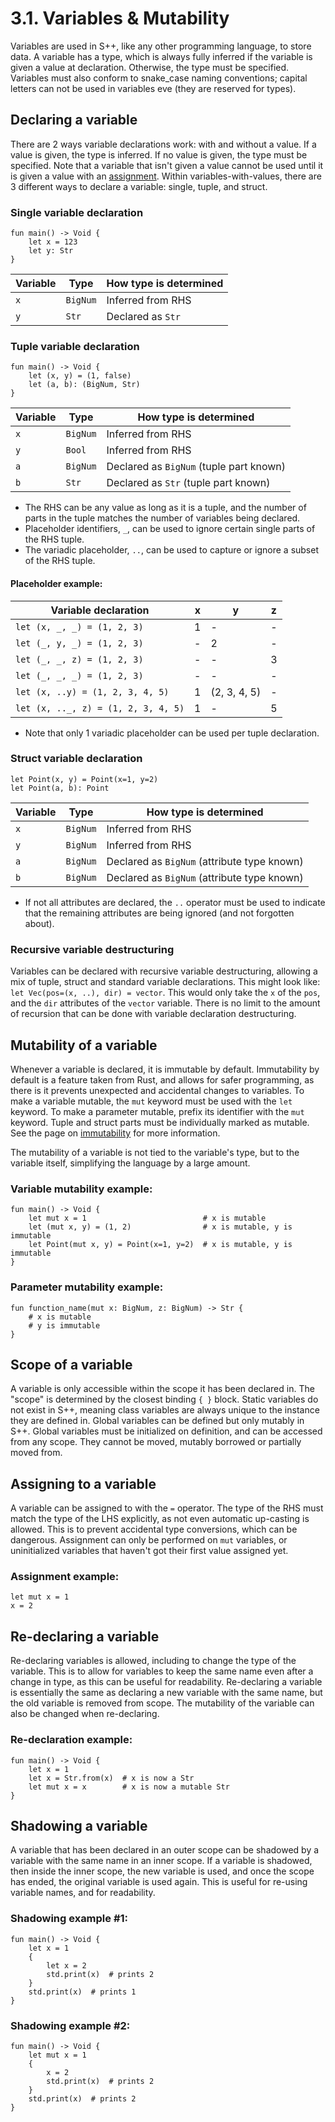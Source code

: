 # 3.1. Variables & Mutability

Variables are used in S++, like any other programming language, to store data. A variable has a type, which is
always fully inferred if the variable is given a value at declaration. Otherwise, the type must be specified.
Variables must also conform to snake_case naming conventions; capital letters can not be used in variables eve (they
are reserved for types).

## Declaring a variable

There are 2 ways variable declarations work: with and without a value. If a value is given, the type is inferred. If
no value is given, the type must be specified. Note that a variable that isn't given a value cannot be used until it
is given a value with an [assignment](3-2-Expressions-Operators.md). Within variables-with-values, there are 3
different ways to declare a variable: single, tuple, and struct.

### Single variable declaration

```
fun main() -> Void {
    let x = 123
    let y: Str
}
```

| Variable | Type     | How type is determined |
|----------|----------|------------------------|
| `x`      | `BigNum` | Inferred from RHS      |
| `y`      | `Str`    | Declared as `Str`      |

### Tuple variable declaration

```
fun main() -> Void {
    let (x, y) = (1, false)
    let (a, b): (BigNum, Str)
}
```

| Variable | Type     | How type is determined                  |
|----------|----------|-----------------------------------------|
| `x`      | `BigNum` | Inferred from RHS                       |
| `y`      | `Bool`   | Inferred from RHS                       |
| `a`      | `BigNum` | Declared as `BigNum` (tuple part known) |
| `b`      | `Str`    | Declared as `Str` (tuple part known)    |

- The RHS can be any value as long as it is a tuple, and the number of parts in the tuple matches the number of
  variables being declared.
- Placeholder identifiers, `_`, can be used to ignore certain single parts of the RHS tuple.
- The variadic placeholder, `..`, can be used to capture or ignore a subset of the RHS tuple.

#### Placeholder example:

| Variable declaration                | x | y            | z |
|-------------------------------------|---|--------------|---|
| `let (x, _, _) = (1, 2, 3)`         | 1 | -            | - |
| `let (_, y, _) = (1, 2, 3)`         | - | 2            | - |
| `let (_, _, z) = (1, 2, 3)`         | - | -            | 3 |
| `let (_, _, _) = (1, 2, 3)`         | - | -            | - |
| `let (x, ..y) = (1, 2, 3, 4, 5)`    | 1 | (2, 3, 4, 5) | - |
| `let (x, .._, z) = (1, 2, 3, 4, 5)` | 1 | -            | 5 |

- Note that only 1 variadic placeholder can be used per tuple declaration.

### Struct variable declaration

```
let Point(x, y) = Point(x=1, y=2)
let Point(a, b): Point
```

| Variable | Type     | How type is determined                      |
|----------|----------|---------------------------------------------|
| `x`      | `BigNum` | Inferred from RHS                           |
| `y`      | `BigNum` | Inferred from RHS                           |
| `a`      | `BigNum` | Declared as `BigNum` (attribute type known) |
| `b`      | `BigNum` | Declared as `BigNum` (attribute type known) |

- If not all attributes are declared, the `..` operator must be used to indicate that the remaining attributes are
  being ignored (and not forgotten about).

### Recursive variable destructuring

Variables can be declared with recursive variable destructuring, allowing a mix of tuple, struct and standard variable
declarations. This might look like: `let Vec(pos=(x, ..), dir) = vector`. This would only take the `x` of the `pos`, and
the `dir` attributes of the `vector` variable. There is no limit to the amount of recursion that can be done with
variable declaration destructuring.

## Mutability of a variable

Whenever a variable is declared, it is immutable by default. Immutability by default is a feature taken from Rust,
and allows for safer programming, as there is it prevents unexpected and accidental changes to variables. To make a
variable mutable, the `mut` keyword must be used with the `let` keyword. To make a parameter mutable, prefix its
identifier with the `mut` keyword. Tuple and struct parts must be individually marked as mutable. See the page
on [immutability](9-4-Immutability.md) for more information.

The mutability of a variable is not tied to the variable's type, but to the variable itself, simplifying the language by
a large amount.

### Variable mutability example:

```
fun main() -> Void {
    let mut x = 1                          # x is mutable
    let (mut x, y) = (1, 2)                # x is mutable, y is immutable
    let Point(mut x, y) = Point(x=1, y=2)  # x is mutable, y is immutable
}
```

### Parameter mutability example:

```
fun function_name(mut x: BigNum, z: BigNum) -> Str {
    # x is mutable
    # y is immutable
}
```

## Scope of a variable

A variable is only accessible within the scope it has been declared in. The "scope" is determined by the closest
binding `{ }` block. Static variables do not exist in S++, meaning class variables are always unique to the instance
they are defined in. Global variables can be defined but only mutably in S++. Global variables must be initialized on
definition, and can be accessed from any scope. They cannot be moved, mutably borrowed or partially moved from.

## Assigning to a variable

A variable can be assigned to with the `=` operator. The type of the RHS must match the type of the LHS explicitly,
as not even automatic up-casting is allowed. This is to prevent accidental type conversions, which can be dangerous.
Assignment can only be performed on `mut` variables, or uninitialized variables that haven't got their first value
assigned yet.

### Assignment example:

```
let mut x = 1
x = 2
```

## Re-declaring a variable

Re-declaring variables is allowed, including to change the type of the variable. This is to allow for variables to keep
the same name even after a change in type, as this can be useful for readability. Re-declaring a variable is
essentially the same as declaring a new variable with the same name, but the old variable is removed from scope. The
mutability of the variable can also be changed when re-declaring.

### Re-declaration example:

```
fun main() -> Void {
    let x = 1
    let x = Str.from(x)  # x is now a Str
    let mut x = x        # x is now a mutable Str
}
```

## Shadowing a variable

A variable that has been declared in an outer scope can be shadowed by a variable with the same name in an inner
scope. If a variable is shadowed, then inside the inner scope, the new variable is used, and once the scope has
ended, the original variable is used again. This is useful for re-using variable names, and for readability.

### Shadowing example #1:

```
fun main() -> Void {
    let x = 1
    {
        let x = 2
        std.print(x)  # prints 2
    }
    std.print(x)  # prints 1
}
```

### Shadowing example #2:

```
fun main() -> Void {
    let mut x = 1
    {
        x = 2
        std.print(x)  # prints 2
    }
    std.print(x)  # prints 2
}
```
